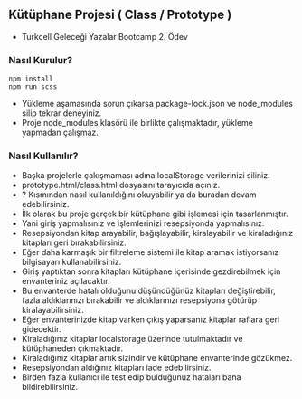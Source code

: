 ## Kütüphane Projesi ( Class / Prototype )

- Turkcell Geleceği Yazalar Bootcamp 2. Ödev

### Nasıl Kurulur?

```
npm install
npm run scss
```

- Yükleme aşamasında sorun çıkarsa package-lock.json ve node_modules silip tekrar deneyiniz.
- Proje node_modules klasörü ile birlikte çalışmaktadır, yükleme yapmadan çalışmaz.

### Nasıl Kullanılır?

- Başka projelerle çakışmaması adına localStorage verilerinizi siliniz.
- prototype.html/class.html dosyasını tarayıcıda açınız.
- ? Kısmından nasıl kullanıldığını okuyabilir ya da buradan devam edebilirsiniz.
- İlk olarak bu proje gerçek bir kütüphane gibi işlemesi için tasarlanmıştır.
- Yani giriş yapmalısınız ve işlemlerinizi resepsiyonda yapmalısınız.
- Resepsiyondan kitap arayabilir, bağışlayabilir, kiralayabilir ve kiraladığınız kitapları geri bırakabilirsiniz.
- Eğer daha karmaşık bir filtreleme sistemi ile kitap aramak istiyorsanız bilgisayarı kullanabilirsiniz.
- Giriş yaptıktan sonra kitapları kütüphane içerisinde gezdirebilmek için envanteriniz açılacaktır.
- Bu envanterde hatalı olduğunu düşündüğünüz kitapları değiştirebilir, fazla aldıklarınızı bırakabilir ve aldıklarınızı resepsiyona götürüp kiralayabilirsiniz.
- Eğer envanterinizde kitap varken çıkış yaparsanız kitaplar raflara geri gidecektir.
- Kiraladığınız kitaplar localstorage üzerinde tutulmaktadır ve kütüphaneden çıkmaktadır.
- Kiraladığınız kitaplar artık sizindir ve kütüphane envanterinde gözükmez.
- Resepsiyondan aldığınız kitapları iade edebilirsiniz.
- Birden fazla kullanıcı ile test edip bulduğunuz hataları bana bildirebilirsiniz.
